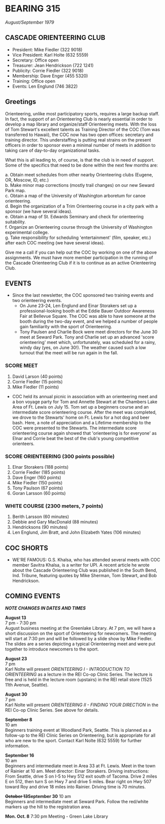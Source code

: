 # BEARING 315
_August/September 1979_

## CASCADE ORIENTEERING CLUB 

- President: Mike Fiedler (322 9018)
- Vice President: Karl Holte (632 5559)
- Secretary: Office open
- Treasurer: Jean Hendrickson (722 1241)
- Publicity: Corrie Fiedler (322 9018)
- Membership: Dave Enger (455 5320)
- Training: Office open
- Events: Len Englund (746 3822)

## Greetings

Orienteering, unlike most participatory sports, requires a large backup staff. In fact, the support of an Orienteering Club is nearly essential in order to develop a map library and organize/staff Orienteering meets. With the loss of Tom Stewart's excellent talents as Training Director of the COC (Tom was transferred to Hawaii), the COC now has two open offices: secretary and training director. This understaffing is putting real strains on the present officers in order to sponsor even a minimal number of meets in addition to taking care of day-to-day organizational tasks.

What this is all leading to, of course, is that the club is in need of support. Some of the specifics that need to be done within the next few months are:

a. Obtain meet schedules from other nearby Orienteering clubs (Eugene, OR, Moscow, ID, etc.)  
b. Make minor map corrections (mostly trail changes) on our new Seward Park map.  
c. Obtain a map of the University of Washington arboretum for canoe orienteering.  
d. Begin the organization of a Trim Orienteering course in a city park with a sponsor (we have several ideas).  
e. Obtain a map of St. Edwards Seminary and check for orienteering suitability.  
f. Organize an Orienteering course through the University of Washington experimental college.  
g. Take responsibility for scheduling 'entertainment' (film, speaker, etc.) after each COC meeting (we have several ideas).

Give me a call if you can help out the COC by working on one of the above assignments. We must have more member participation in the running of the Cascade Orienteering Club if it is to continue as an active Orienteering Club.

## EVENTS

- Since the last newsletter, the COC sponsored two training events and two orienteering events.
  - On June 23-24, Len Englund and Einar Storakers set up a professional-looking booth at the Eddie Bauer Outdoor Awareness Fair at Bellevue Square. The COC was able to have someone at the booth during the two-day event, and we helped a number of people gain familiarity with the sport of Orienteering.
  - Tony Paulsen and Charlie Bock were meet directors for the June 30 meet at Seward Park. Tony and Charlie set up an advanced 'score orienteering' meet which, unfortunately, was scheduled for a rainy, windy day (yes, on June 30!). The weather caused such a low turnout that the meet will be run again in the fall.

### SCORE MEET

1. David Larson (40 points)
2. Corrie Fiedler (15 points)
3. Mike Fiedler (11 points)

- COC held its annual picnic in association with an orienteering meet and a bon voyage party for Tom and Annette Stewart at the Chambers Lake Area of Ft. Lewis on July 15. Tom set up a beginners course and an intermediate score orienteering course. After the meet was completed, we drove to the Stewarts' home on Ft. Lewis for a hot dog and beer bash. Here, a note of appreciation and a Lifetime membership to the COC were presented to the Stewarts. The intermediate score orienteering course again showed that 'orienteering is for everyone' as Elnar and Corrie beat the best of the club's young competitive orienteers.

### SCORE ORIENTEERING (300 points possible)

1. Elnar Storakers (188 points)
2. Corrie Fiedler (185 points)
3. Dave Enger (160 points)
4. Mike Fiedler (150 points)
5. Tony Paulson (67 points)
6. Goran Larsson (60 points)

### WHITE COURSE (2300 meters, 7 points)

1. Berith Larsson (60 minutes)
2. Debbie and Gary MacDonald (88 minutes)
3. Hendricksons (90 minutes)
4. Len Englund, Jim Bratt, and John Elizabeth Yates (106 minutes)

## COC SHORTS

- WE'RE FAMOUS: G.S. Khalsa, who has attended several meets with COC member Savitra Khalsa, is a writer for UPI. A recent article he wrote about the Cascade Orienteering Club was published in the South Bend, Ind. Tribune, featuring quotes by Mike Sherman, Tom Stewart, and Bob Hendrickson.

## COMING EVENTS

**_NOTE CHANGES IN DATES AND TIMES_**

**August 13**  
7 pm - 7:30 pm  
August business meeting at the Greenlake Library. At 7 pm, we will have a short discussion on the sport of Orienteering for newcomers. The meeting will start at 7:30 pm and will be followed by a slide show by Mike Fiedler. The slides are a series depicting a typical Orienteering meet and were put together to introduce newcomers to the sport.

**August 23**  
7 pm  
Karl Nolte will present *ORIENTEERING I - INTRODUCTION TO ORIENTEERING* as a lecture in the REI Co-op Clinic Series. The lecture is free and is held in the lecture room (upstairs) in the REI retail store (1525 11th Avenue, Seattle).

**August 30**  
7 pm  
Karl Nolte will present *ORIENTEERING II - FINDING YOUR DIRECTION* in the REI Co-op Clinic Series. See above for details.

**September 8**  
10 am  
Beginners training event at Woodland Park, Seattle. This is planned as a follow-up to the REI Clinic Series on Orienteering, but is appropriate for all who are new to the sport. Contact Karl Nolte (632 5559) for further information.

**September 16**  
10 am  
Beginners and intermediate meet in Area 33 at Ft. Lewis. Meet in the town of Rainier at 10 am. Meet director: Einar Storakers. Driving instructions: From Seattle, drive S on I-5 to Hwy 512 exit south of Tacoma. Drive 2 miles E on 512, then turn S on Hwy 7 and drive 5 miles. Bear right on Hwy 507 toward Roy and drive 18 miles into Rainier. Driving time is 70 minutes.

~~**October 13**~~**September 30**
10 am  
Beginners and intermediate meet at Seward Park. Follow the red/white markers up the hill to the registration area.

**Mon. Oct. 8**
7:30 pm
Meeting - Green Lake Library